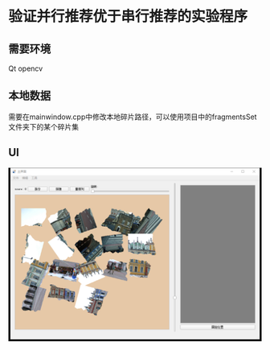 # 验证并行推荐优于串行推荐的实验程序
## 需要环境 
Qt
opencv

## 本地数据
需要在mainwindow.cpp中修改本地碎片路径，可以使用项目中的fragmentsSet文件夹下的某个碎片集


## UI
![image](https://github.com/fkjslee/Fragment/blob/master/resources/fragment%20demo%20pic.png)
